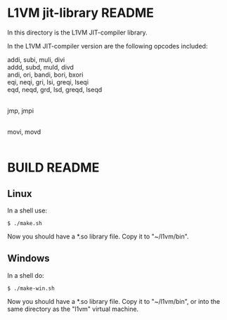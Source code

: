 L1VM jit-library README
=======================
In this directory is the L1VM JIT-compiler library.

In the L1VM JIT-compiler version are the following opcodes included:

addi, subi, muli, divi <br>
addd, subd, muld, divd <br>
andi, ori, bandi, bori, bxori <br>
eqi, neqi, gri, lsi, greqi, lseqi <br>
eqd, neqd, grd, lsd, greqd, lseqd <br><br>

jmp, jmpi <br><br>

movi, movd <br><br>


BUILD README
============
Linux
-----
In a shell use:

```
$ ./make.sh
```

Now you should have a *.so library file. Copy it to "~/l1vm/bin".

Windows
-------
In a shell do:

```
$ ./make-win.sh
```

Now you should have a *.so library file. Copy it to "~/l1vm/bin", or into the same directory
as the "l1vm" virtual machine.
